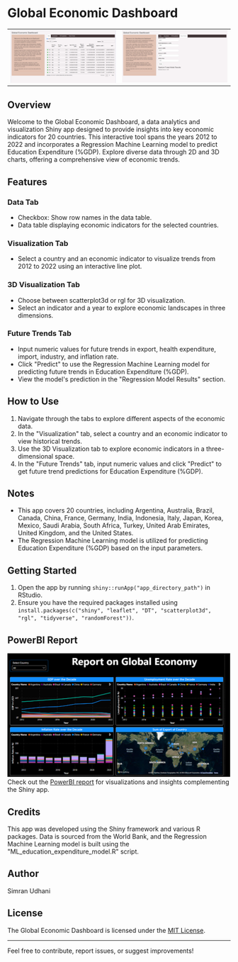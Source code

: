 # Global Economic Dashboard

<table>
  <tr>
    <td><img src="./Global%20Economic%20Dashboard/www/Global%20Economic%20Dashboard%20(2).png" alt="Global Economic Dashboard Data Tab"></td>
    <td><img src="./Global%20Economic%20Dashboard/www/Global%20Economic%20Dashboard.png" alt="Global Economic Dashboard Future Trends Tab"></td>
  </tr>
</table>


## Overview

Welcome to the Global Economic Dashboard, a data analytics and visualization Shiny app designed to provide insights into key economic indicators for 20 countries. This interactive tool spans the years 2012 to 2022 and incorporates a Regression Machine Learning model to predict Education Expenditure (%GDP). Explore diverse data through 2D and 3D charts, offering a comprehensive view of economic trends.

## Features

### Data Tab
- Checkbox: Show row names in the data table.
- Data table displaying economic indicators for the selected countries.

### Visualization Tab
- Select a country and an economic indicator to visualize trends from 2012 to 2022 using an interactive line plot.

### 3D Visualization Tab
- Choose between scatterplot3d or rgl for 3D visualization.
- Select an indicator and a year to explore economic landscapes in three dimensions.

### Future Trends Tab
- Input numeric values for future trends in export, health expenditure, import, industry, and inflation rate.
- Click "Predict" to use the Regression Machine Learning model for predicting future trends in Education Expenditure (%GDP).
- View the model's prediction in the "Regression Model Results" section.

## How to Use

1. Navigate through the tabs to explore different aspects of the economic data.
2. In the "Visualization" tab, select a country and an economic indicator to view historical trends.
3. Use the 3D Visualization tab to explore economic indicators in a three-dimensional space.
4. In the "Future Trends" tab, input numeric values and click "Predict" to get future trend predictions for Education Expenditure (%GDP).

## Notes

- This app covers 20 countries, including Argentina, Australia, Brazil, Canada, China, France, Germany, India, Indonesia, Italy, Japan, Korea, Mexico, Saudi Arabia, South Africa, Turkey, United Arab Emirates, United Kingdom, and the United States.
- The Regression Machine Learning model is utilized for predicting Education Expenditure (%GDP) based on the input parameters.

## Getting Started

1. Open the app by running `shiny::runApp("app_directory_path")` in RStudio.
2. Ensure you have the required packages installed using `install.packages(c("shiny", "leaflet", "DT", "scatterplot3d", "rgl", "tidyverse", "randomForest"))`.

## PowerBI Report

![PowerBI Report](./Global%20Economic%20Dashboard/www/PowerBI%20Report.png)
Check out the [PowerBI report](https://github.com/simran08udhani/RLabBasedProject/blob/main/R%20project%20Report.pbix) for visualizations and insights complementing the Shiny app.

## Credits

This app was developed using the Shiny framework and various R packages. Data is sourced from the World Bank, and the Regression Machine Learning model is built using the "ML_education_expenditure_model.R" script.

## Author

Simran Udhani

## License

The Global Economic Dashboard is licensed under the [MIT License](LICENSE).

---
Feel free to contribute, report issues, or suggest improvements!
